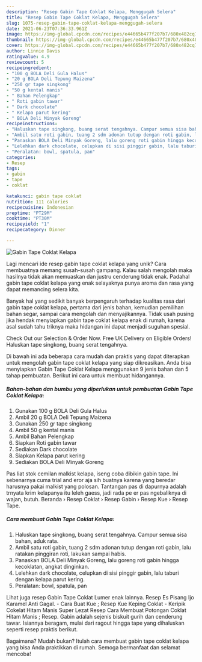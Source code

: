 ```yaml
---
description: "Resep Gabin Tape Coklat Kelapa, Menggugah Selera"
title: "Resep Gabin Tape Coklat Kelapa, Menggugah Selera"
slug: 1075-resep-gabin-tape-coklat-kelapa-menggugah-selera
date: 2021-06-23T07:36:33.961Z
image: https://img-global.cpcdn.com/recipes/e44665b477f207b7/680x482cq70/gabin-tape-coklat-kelapa-foto-resep-utama.jpg
thumbnail: https://img-global.cpcdn.com/recipes/e44665b477f207b7/680x482cq70/gabin-tape-coklat-kelapa-foto-resep-utama.jpg
cover: https://img-global.cpcdn.com/recipes/e44665b477f207b7/680x482cq70/gabin-tape-coklat-kelapa-foto-resep-utama.jpg
author: Linnie Davis
ratingvalue: 4.9
reviewcount: 5
recipeingredient:
- "100 g BOLA Deli Gula Halus"
- "20 g BOLA Deli Tepung Maizena"
- "250 gr tape singkong"
- "50 g kental manis"
- " Bahan Pelengkap"
- " Roti gabin tawar"
- " Dark chocolate"
- " Kelapa parut kering"
- " BOLA Deli Minyak Goreng"
recipeinstructions:
- "Haluskan tape singkong, buang serat tengahnya. Campur semua sisa bahan, aduk rata."
- "Ambil satu roti gabin, tuang 2 sdm adonan tutup dengan roti gabin, lalu ratakan pinggiran roti, lakukan sampai habis."
- "Panaskan BOLA Deli Minyak Goreng, lalu goreng roti gabin hingga kecoklatan, angkat dinginkan."
- "Lelehkan dark chocolate, celupkan di sisi pinggir gabin, lalu taburi dengan kelapa parut kering."
- "Peralatan: bowl, spatula, pan"
categories:
- Resep
tags:
- gabin
- tape
- coklat

katakunci: gabin tape coklat 
nutrition: 111 calories
recipecuisine: Indonesian
preptime: "PT29M"
cooktime: "PT30M"
recipeyield: "1"
recipecategory: Dinner

---
```



![Gabin Tape Coklat Kelapa](https://img-global.cpcdn.com/recipes/e44665b477f207b7/680x482cq70/gabin-tape-coklat-kelapa-foto-resep-utama.jpg)

Lagi mencari ide resep gabin tape coklat kelapa yang unik? Cara membuatnya memang susah-susah gampang. Kalau salah mengolah maka hasilnya tidak akan memuaskan dan justru cenderung tidak enak. Padahal gabin tape coklat kelapa yang enak selayaknya punya aroma dan rasa yang dapat memancing selera kita.

Banyak hal yang sedikit banyak berpengaruh terhadap kualitas rasa dari gabin tape coklat kelapa, pertama dari jenis bahan, kemudian pemilihan bahan segar, sampai cara mengolah dan menyajikannya. Tidak usah pusing jika hendak menyiapkan gabin tape coklat kelapa enak di rumah, karena asal sudah tahu triknya maka hidangan ini dapat menjadi suguhan spesial.

Check Out our Selection &amp; Order Now. Free UK Delivery on Eligible Orders! Haluskan tape singkong, buang serat tengahnya.


Di bawah ini ada beberapa cara mudah dan praktis yang dapat diterapkan untuk mengolah gabin tape coklat kelapa yang siap dikreasikan. Anda bisa menyiapkan Gabin Tape Coklat Kelapa menggunakan 9 jenis bahan dan 5 tahap pembuatan. Berikut ini cara untuk membuat hidangannya.

<!--inarticleads1-->

##### Bahan-bahan dan bumbu yang diperlukan untuk pembuatan Gabin Tape Coklat Kelapa:

1. Gunakan 100 g BOLA Deli Gula Halus
1. Ambil 20 g BOLA Deli Tepung Maizena
1. Gunakan 250 gr tape singkong
1. Ambil 50 g kental manis
1. Ambil  Bahan Pelengkap
1. Siapkan  Roti gabin tawar
1. Sediakan  Dark chocolate
1. Siapkan  Kelapa parut kering
1. Sediakan  BOLA Deli Minyak Goreng


Pas liat stok cemilan malkist kelapa, iseng coba dibikin gabin tape. Ini sebenarnya cuma trial and eror aja sih buatnya karena yang beredar harusnya pakai malkist yang polosan. Tantangan pas di dapurnya adalah trnyata krim kelapanya itu leleh gaess, jadi rada pe er pas ngebaliknya di wajan, butuh. Beranda › Resep Coklat › Resep Gabin › Resep Kue › Resep Tape. 

<!--inarticleads2-->

##### Cara membuat Gabin Tape Coklat Kelapa:

1. Haluskan tape singkong, buang serat tengahnya. Campur semua sisa bahan, aduk rata.
1. Ambil satu roti gabin, tuang 2 sdm adonan tutup dengan roti gabin, lalu ratakan pinggiran roti, lakukan sampai habis.
1. Panaskan BOLA Deli Minyak Goreng, lalu goreng roti gabin hingga kecoklatan, angkat dinginkan.
1. Lelehkan dark chocolate, celupkan di sisi pinggir gabin, lalu taburi dengan kelapa parut kering.
1. Peralatan: bowl, spatula, pan


Lihat juga resep Gabin Tape Coklat Lumer enak lainnya. Resep Es Pisang Ijo Karamel Anti Gagal. - Cara Buat Kue ; Resep Kue Keping Coklat - Keripik Cokelat Hitam Manis Super Lezat Resep Cara Membuat Potongan Coklat Hitam Manis ; Resep. Gabin adalah sejenis biskuit gurih dan cenderung tawar. Isiannya beragam, mulai dari ragout hingga tape yang dihaluskan seperti resep praktis berikut. 

Bagaimana? Mudah bukan? Itulah cara membuat gabin tape coklat kelapa yang bisa Anda praktikkan di rumah. Semoga bermanfaat dan selamat mencoba!
